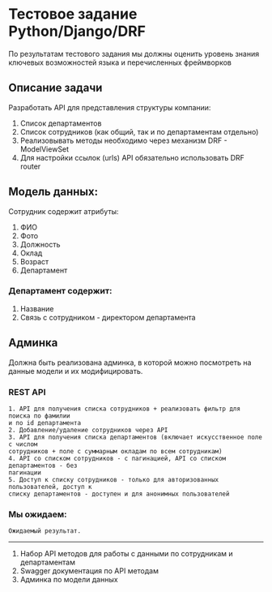# Тестовое задание Python/Django/DRF
По результатам тестового задания мы должны оценить уровень знания ключевых
возможностей языка и перечисленных фреймворков
## Описание задачи
Разработать API для представления структуры компании:

1. Список департаментов
2. Список сотрудников (как общий, так и по департаментам отдельно)
3. Реализовывать методы необходимо через механизм DRF - ModelViewSet
4. Для настройки ссылок (urls) API обязательно использовать DRF router


## Модель данных:
Сотрудник содержит атрибуты:

1. ФИО
2. Фото
3. Должность
4. Оклад
5. Возраст
6. Департамент

### Департамент содержит:
1. Название
2. Связь с сотрудником - директором департамента

## Админка
Должна быть реализована админка, в которой можно посмотреть на данные модели и их
модифицировать.

### REST API
    1. API для получения списка сотрудников + реализовать фильтр для поиска по фамилии
    и по id департамента
    2. Добавление/удаление сотрудников через API
    3. API для получения списка департаментов (включает искусственное поле с числом
    сотрудников + поле с суммарным окладам по всем сотрудникам)
    4. API со списком сотрудников - с пагинацией, API со списком департаментов - без
    пагинации
    5. Доступ к списку сотрудников - только для авторизованных пользователей, доступ к
    списку департаментов - доступен и для анонимных пользователей


### Мы ожидаем:
    Ожидаемый результат.

___
1. Набор API методов для работы с данными по сотрудникам и департаментам
2. Swagger документация по API методам
3. Админка по модели данных



